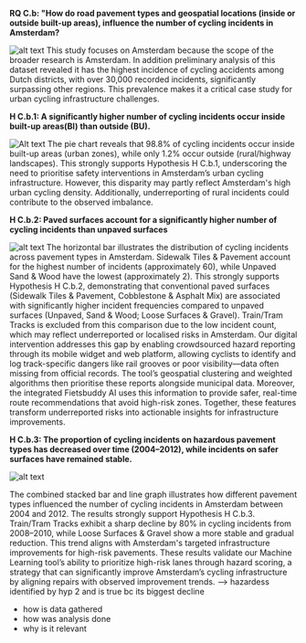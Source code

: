 **RQ C.b: "How do road pavement types and geospatial locations (inside or outside built-up areas), influence the number of cycling incidents in Amsterdam?**

![alt text](Cycling_Incidents_by_Netherlands_province.png)
This study focuses on Amsterdam because the scope of the broader research is Amsterdam. In addition preliminary analysis of this dataset revealed it has the highest incidence of cycling accidents among Dutch districts, with over 30,000 recorded incidents, significantly surpassing other regions. This prevalence makes it a critical case study for urban cycling infrastructure challenges.


**H C.b.1: A significantly higher number of cycling incidents occur inside built-up areas(BI) than outside (BU).**

![Alt text](Most_common_Built-up_Area_type_in_Amsterdam.png)
The pie chart reveals that 98.8% of cycling incidents occur inside built-up areas (urban zones), while only 1.2% occur outside (rural/highway landscapes). This strongly supports Hypothesis H C.b.1, underscoring the need to prioritise safety interventions in Amsterdam’s urban cycling infrastructure. However, this disparity may partly reflect Amsterdam's high urban cycling density. Additionally, underreporting of rural incidents could contribute to the observed imbalance.


**H C.b.2: Paved surfaces account for a significantly higher number of cycling incidents than unpaved surfaces**

![alt text](Cycling_Incidents_by_road_pavement_types_in_Amsterdam.png)
The horizontal bar illustrates the distribution of cycling incidents across pavement types in Amsterdam. Sidewalk Tiles & Pavement account for the highest number of incidents (approximately 60), while Unpaved Sand & Wood have the lowest (approximately 2). This strongly supports Hypothesis H C.b.2, demonstrating that conventional paved surfaces (Sidewalk Tiles & Pavement, Cobblestone & Asphalt Mix) are associated with significantly higher incident frequencies compared to unpaved surfaces (Unpaved, Sand & Wood; Loose Surfaces & Gravel). Train/Tram Tracks is excluded from this comparison due to the low incident count, which may reflect underreported or localised risks in Amsterdam. Our digital intervention addresses this gap by enabling crowdsourced hazard reporting through its mobile widget and web platform, allowing cyclists to identify and log track-specific dangers like rail grooves or poor visibility—data often missing from official records. The tool’s geospatial clustering and weighted algorithms then prioritise these reports alongside municipal data. Moreover, the integrated Fietsbuddy AI uses this information to provide safer, real-time route recommendations that avoid high-risk zones. Together, these features transform underreported risks into actionable insights for infrastructure improvements.


**H C.b.3: The proportion of cycling incidents on hazardous pavement types has decreased over time (2004–2012), while incidents on safer surfaces have remained stable.**

![alt text](Cycling_Incidents_over_Years_by_Pavement_Category_in_Amsterdam.png)

The combined stacked bar and line graph illustrates how different pavement types influenced the number of cycling incidents in Amsterdam between 2004 and 2012. The results strongly support Hypothesis H C.b.3. Train/Tram Tracks exhibit a sharp decline by 80% in cycling incidents from 2008–2010, while Loose Surfaces & Gravel show a more stable and gradual reduction. This trend aligns with Amsterdam's targeted infrastructure improvements for high-risk pavements. These results validate our Machine Learning tool’s ability to prioritize high-risk lanes through hazard scoring, a strategy that can significantly improve Amsterdam’s cycling infrastructure by aligning repairs with observed improvement trends. --> hazardess identified by hyp 2 and is true bc its biggest decline

- how is data gathered
- how was analysis done
- why is it relevant